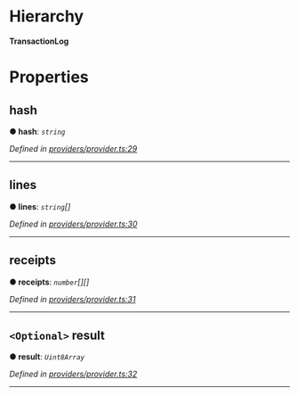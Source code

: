 

# Hierarchy

**TransactionLog**

# Properties

<a id="hash"></a>

##  hash

**● hash**: *`string`*

*Defined in [providers/provider.ts:29](https://github.com/nearprotocol/nearlib/blob/7c6612b/src.ts/providers/provider.ts#L29)*

___
<a id="lines"></a>

##  lines

**● lines**: *`string`[]*

*Defined in [providers/provider.ts:30](https://github.com/nearprotocol/nearlib/blob/7c6612b/src.ts/providers/provider.ts#L30)*

___
<a id="receipts"></a>

##  receipts

**● receipts**: *`number`[][]*

*Defined in [providers/provider.ts:31](https://github.com/nearprotocol/nearlib/blob/7c6612b/src.ts/providers/provider.ts#L31)*

___
<a id="result"></a>

## `<Optional>` result

**● result**: *`Uint8Array`*

*Defined in [providers/provider.ts:32](https://github.com/nearprotocol/nearlib/blob/7c6612b/src.ts/providers/provider.ts#L32)*

___

